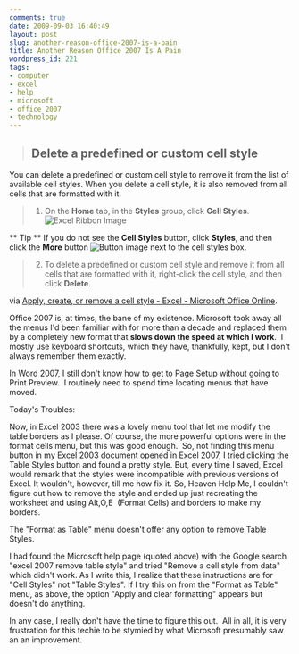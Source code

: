 ```yaml
---
comments: true
date: 2009-09-03 16:40:49
layout: post
slug: another-reason-office-2007-is-a-pain
title: Another Reason Office 2007 Is A Pain
wordpress_id: 221
tags:
- computer
- excel
- help
- microsoft
- office 2007
- technology
---
```


> 

> 
> ## Delete a predefined or custom cell style
> 
> 
You can delete a predefined or custom cell style to remove it from the list of available cell styles. When you delete a cell style, it is also removed from all cells that are formatted with it.

> 
> 
	
>   1. On the **Home** tab, in the **Styles** group, click **Cell Styles**.![Excel Ribbon Image](http://office.microsoft.com/global/images/default.aspx?AssetID=ZA101654321033)

** Tip ** If you do not see the **Cell Styles** button, click **Styles**, and then click the **More** button ![Button image](http://office.microsoft.com/global/images/default.aspx?AssetID=ZA100868781033) next to the cell styles box.
> 
	
>   2. To delete a predefined or custom cell style and remove it from all cells that are formatted with it, right-click the cell style, and then click **Delete**.
> 




via [Apply, create, or remove a cell style - Excel - Microsoft Office Online](http://office.microsoft.com/en-us/excel/HP012167321033.aspx).

Office 2007 is, at times, the bane of my existence. Microsoft took away all the menus I'd been familiar with for more than a decade and replaced them by a completely new format that **slows down the speed at which I work**.  I mostly use keyboard shortcuts, which they have, thankfully, kept, but I don't always remember them exactly.

In Word 2007, I still don't know how to get to Page Setup without going to Print Preview.  I routinely need to spend time locating menus that have moved.

Today's Troubles:

Now, in Excel 2003 there was a lovely menu tool that let me modify the table borders as I please. Of course, the more powerful options were in the format cells menu, but this was good enough.  So, not finding this menu button in my Excel 2003 document opened in Excel 2007, I tried clicking the Table Styles button and found a pretty style. But, every time I saved, Excel would remark that the styles were incompatible with previous versions of Excel. It wouldn't, however, till me how fix it. So, Heaven Help Me, I couldn't figure out how to remove the style and ended up just recreating the worksheet and using Alt,O,E  (Format Cells) and borders to make my borders.

The "Format as Table" menu doesn't offer any option to remove Table Styles.

I had found the Microsoft help page (quoted above) with the Google search "excel 2007 remove table style" and tried "Remove a cell style from data" which didn't work. As I write this, I realize that these instructions are for "Cell Styles" not "Table Styles". If I try this on from the "Format as Table" menu, as above, the option "Apply and clear formatting" appears but doesn't do anything.

In any case, I really don't have the time to figure this out.  All in all, it is very frustration for this techie to be stymied by what Microsoft presumably saw an an improvement.
